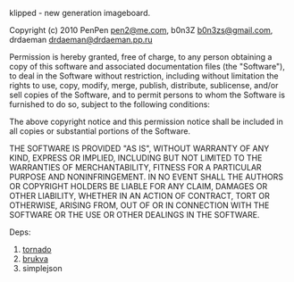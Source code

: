 klipped - new generation imageboard.

Copyright (c) 2010 PenPen <pen2@me.com>, b0n3Z <b0n3zs@gmail.com>, drdaeman <drdaeman@drdaeman.pp.ru>

Permission is hereby granted, free of charge, to any person obtaining a copy
of this software and associated documentation files (the "Software"), to deal
in the Software without restriction, including without limitation the rights
to use, copy, modify, merge, publish, distribute, sublicense, and/or sell
copies of the Software, and to permit persons to whom the Software is
furnished to do so, subject to the following conditions:

The above copyright notice and this permission notice shall be included in
all copies or substantial portions of the Software.

THE SOFTWARE IS PROVIDED "AS IS", WITHOUT WARRANTY OF ANY KIND, EXPRESS OR
IMPLIED, INCLUDING BUT NOT LIMITED TO THE WARRANTIES OF MERCHANTABILITY,
FITNESS FOR A PARTICULAR PURPOSE AND NONINFRINGEMENT. IN NO EVENT SHALL THE
AUTHORS OR COPYRIGHT HOLDERS BE LIABLE FOR ANY CLAIM, DAMAGES OR OTHER
LIABILITY, WHETHER IN AN ACTION OF CONTRACT, TORT OR OTHERWISE, ARISING FROM,
OUT OF OR IN CONNECTION WITH THE SOFTWARE OR THE USE OR OTHER DEALINGS IN
THE SOFTWARE.

Deps:
1.  [tornado](http://www.tornadoweb.org)
2.  [brukva](https://github.com/kmerenkov/brukva/)
3.  simplejson